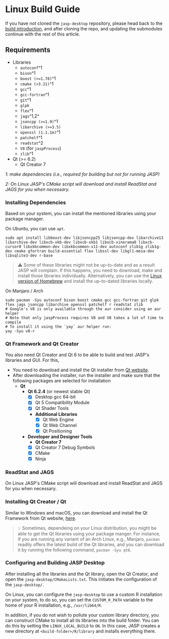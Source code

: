 # Linux Build Guide

If you have not cloned the `jasp-desktop` repository, please head back to the [build introduction](jasp-building-guide.md), and after cloning the repo, and updating the submodules continue with the rest of this article.

## Requirements

- Libraries
	- `autoconf`^1
	- `bison`^1
	- `boost (>=1.78)`^1
	- `cmake (>3.21)`^1
	- `gcc`^1
	- `gcc-fortran`^1
	- `git`^1
	- `glpk`
	- `flex`^1
	- `jags`^1,2^
	- `jsoncpp (>=1.9)`^1
	- `libarchive (>=3.5)`
	- `openssl (1.1.1m)`^1
	- `patchelf`^1
	- `readstat`^2
	- `V8` (for `jaspProcess`)
	- `zlib`^1
- Qt (>= 6.2)
	- Qt Creator 7

*1: make dependencies (i.e., required for building but not for running JASP)*

*2: On Linux JASP's CMake script will download and install ReadStat and JAGS
for you when necessary.*

### Installing Dependencies

Based on your system, you can install the mentioned libraries using your package manager.

On Ubuntu, you can use `apt`.

```
sudo apt install libboost-dev libjsoncpp25 libjsoncpp-dev libarchive13 libarchive-dev libxcb-xkb-dev libxcb-xkb1 libxcb-xinerama0 libxcb-cursor0 libxkbcommon-dev libxkbcommon-x11-dev autoconf zlib1g zlib1g-dev cmake gfortran build-essential flex libssl-dev libgl1-mesa-dev libsqlite3-dev r-base
```

> ⚠️ Some of these libraries might not be up-to-date and as a result JASP will complain. If this happens, you need to download, make and install those libraries individually. Alternatively, you can use the [Linux version of Homebrew](https://docs.brew.sh/Homebrew-on-Linux) and install the up-to-dated libraries locally.

On Manjaro / Arch

```
sudo pacman -Syu autoconf bison boost cmake gcc gcc-fortran git glpk flex jags jsoncpp libarchive openssl patchelf r readstat zlib
# Google's V8 is only available through the aur consider using an aur helper
# Note that only jaspProcess requires V8 and V8 takes a lot of time to compile
# To install it using the `yay` aur helper run:
yay -Syu v8-r
```

### Qt Framework and Qt Creator

You also need Qt Creator and Qt 6 to be able to build and test JASP's libraries and GUI. For this, 

- You need to download and install the Qt installer from [Qt website](https://www.qt.io/download).
- After downloading the installer, run the installer and make sure that the following packages are selected for installation
	- **Qt**
		- **Qt 6.2.4** (or newest stable Qt)
			- [x] Desktop gcc 64-bit
			- [x] Qt 5 Compatibility Module
			- [x] Qt Shader Tools 
			- **Additional Libraries**
				- [x] Qt Web Engine
				- [x] Qt Web Channel
				- [x] Qt Positioning
		- **Developer and Designer Tools**
			- **Qt Creator 7**
			- [x] Qt Creator 7 Debug Symbols
			- [x] CMake
			- [x] Ninja

### ReadStat and JAGS

On Linux JASP's CMake script will download and install ReadStat and JAGS for you when necessary.

### Installing Qt Creator / Qt

Similar to Windows and macOS, you can download and install the Qt Framework from Qt website, [here](https://www.qt.io/download). 

> 💡 Sometimes, dependeing on your Linux distribution, you might be able to get the Qt libraries using your package manger. For instance, if you are running any variant of an Arch Linux, e.g., Manjaro, `pacman` readily offers the latest build of the Qt libraries, and you can download it by running the following command, `pacman -Syu qt6`.

### Configuring and Building JASP Desktop

After installing all the libraries and the Qt library, open the Qt Creator, and open the `jasp-desktop/CMakeLists.txt`. This initiates the configuration of the `jasp-desktop/`. 

On Linux, you can configure the `jasp-desktop` to use a custom R installation on your system, to do so, you can set the `CUSTOM_R_PATH` variable to the home of your R installation, e.g., `/usr/lib64/R`.

In addition, if you do not wish to pollute your custom library directory, you can construct CMake to install all its libraries into the build folder. You can do this by setting the `LINUX_LOCAL_BUILD` to `ON`. In this case, JASP creates a new directory at `<build-folder>/R/library` and installs everything there.
